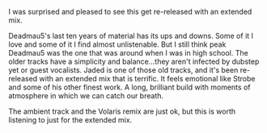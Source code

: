 I was surprised and pleased to see this get re-released with an extended mix.

Deadmau5's last ten years of material has its ups and downs. Some of it I
love and some of it I find almost unlistenable. But I still think peak
Deadmau5 was the one that was around when I was in high school. The older
tracks have a simplicity and balance...they aren't infected by dubstep yet
or guest vocalists. Jaded is one of those old tracks, and it's been
re-released with an extended mix that is terrific. It feels emotional like
Strobe and some of his other finest work. A long, brilliant build with
moments of atmosphere in which we can catch our breath.

The ambient track and the Volaris remix are just ok, but this is
worth listening to just for the extended mix.
